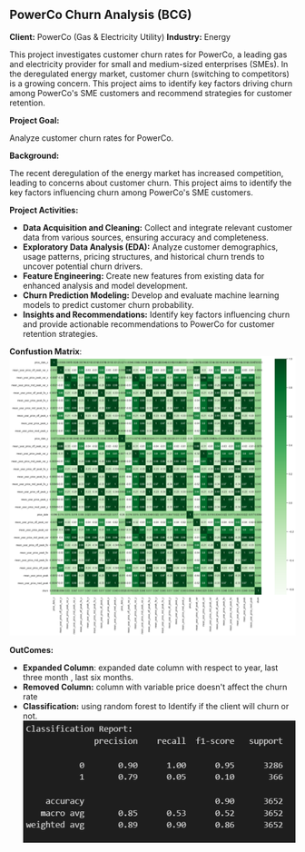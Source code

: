 ## PowerCo Churn Analysis (BCG)

**Client:** PowerCo (Gas & Electricity Utility)
**Industry:** Energy

This project investigates customer churn rates for PowerCo, a leading gas and electricity provider for small and medium-sized enterprises (SMEs). In the deregulated energy market, customer churn (switching to competitors) is a growing concern. This project aims to identify key factors driving churn among PowerCo's SME customers and recommend strategies for customer retention.

**Project Goal:**

Analyze customer churn rates for PowerCo.

**Background:**

The recent deregulation of the energy market has increased competition, leading to concerns about customer churn. This project aims to identify the key factors influencing churn among PowerCo's SME customers.

**Project Activities:**

* **Data Acquisition and Cleaning:** Collect and integrate relevant customer data from various sources, ensuring accuracy and completeness.
* **Exploratory Data Analysis (EDA):** Analyze customer demographics, usage patterns, pricing structures, and historical churn trends to uncover potential churn drivers.
* **Feature Engineering:** Create new features from existing data for enhanced analysis and model development.
* **Churn Prediction Modeling:** Develop and evaluate machine learning models to predict customer churn probability.
* **Insights and Recommendations:** Identify key factors influencing churn and provide actionable recommendations to PowerCo for customer retention strategies.

**Confustion Matrix**:
![Confusion matrix](./confusion_matrix.png)


**OutComes:**
* **Expanded Column**: expanded date column with respect to year, last three month , last six months.
* **Removed Column:** column with variable price doesn't affect the churn rate
* **Classification:** using random forest to Identify if the client will churn or not.
![Prediction Metrics](./classificationReport.png)
